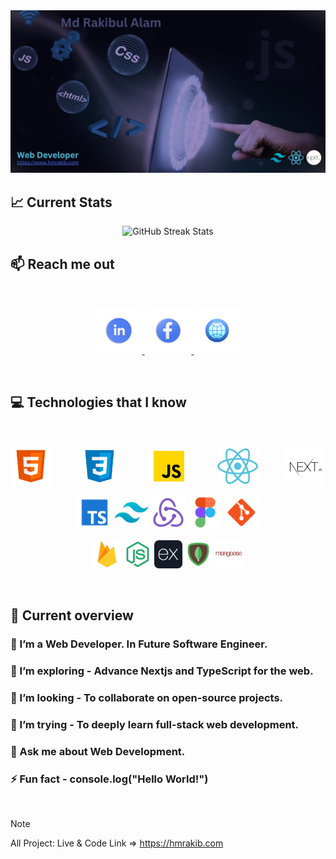 <a href="https://www.hmrakib.com/">
  
  <img src="https://github.com/hrmrakib/hrmrakib/blob/main/images/web_developer.png" alt="devloper"/>
   
</a> 
 

## :chart_with_upwards_trend: Current Stats

<p align="center">
  <img src="https://github-readme-streak-stats.herokuapp.com?user=hrmrakib&theme=react&hide_border=true&background=0D1117&stroke=0D1117&fire=FF1CF7&sideLabels=00F0FF&currStreakNum=FF1CF7&ring=FF1CF7&currStreakLabel=FF1CF7&sideNums=00F0FF" alt="GitHub Streak Stats" />
</p>


## :mailbox: Reach me out

<br />

<p align="center">
  <a href="https://www.linkedin.com/in/hrmrakib">
    <img height="75" src="https://github.com/hrmrakib/hrmrakib/blob/main/images/10464412.png" alt="LinkedIn">
  </a>
  <a href="https://www.facebook.com/hrmrakib">
    <img height="75" src="https://github.com/hrmrakib/hrmrakib/blob/main/images/10464408.png" alt="Facebook">
  </a>
  <a href="https://www.hmrakib.com">
    <img height="75" src="https://github.com/hrmrakib/hrmrakib/blob/main/images/web.png" alt="Website">
  </a>
</p>


<br />

## :computer: Technologies that I know

<br>
<p align="center" style="display:flex; align-items:center; justify-content:space-between; gap:60">
<img height="65" src="https://github.com/hrmrakib/hrmrakib/blob/main/images/tech/html.png"/>
<img height="65" src="https://github.com/hrmrakib/hrmrakib/blob/main/images/tech/css.png"/>
<img height="65" src="https://github.com/hrmrakib/hrmrakib/blob/main/images/tech/javascript.png"/>
<img height="65" src="https://github.com/hrmrakib/hrmrakib/blob/main/images/tech/reactjs.png"/>
<img height="65" src="https://github.com/hrmrakib/hrmrakib/blob/main/images/tech/nextjs.png"/>


</p>

<p align="center">
<img height="55" src="https://github.com/hrmrakib/hrmrakib/blob/main/images/tech/typescript.png"/>
<img height="55" src="https://github.com/hrmrakib/hrmrakib/blob/main/images/tech/tailwind.png"/>
<img height="55" src="https://github.com/hrmrakib/hrmrakib/blob/main/images/tech/redux.png"/>
<img height="55" src="https://github.com/hrmrakib/hrmrakib/blob/main/images/tech/figma.png"/>
<img height="55" src="https://github.com/hrmrakib/hrmrakib/blob/main/images/tech/git.png"/>
</p>

<p align="center">
<img height="45" src="https://github.com/hrmrakib/hrmrakib/blob/main/images/tech/firebase.webp"/>
<img height="45" src="https://github.com/hrmrakib/hrmrakib/blob/main/images/tech/nodejs.png"/>
<img height="45" src="https://github.com/hrmrakib/hrmrakib/blob/main/images/tech/express.png" "Expressjs"/>
<img height="45" src="https://github.com/hrmrakib/hrmrakib/blob/main/images/tech/mongodb.png"/>
<img height="45" src="https://github.com/hrmrakib/hrmrakib/blob/main/images/tech/mongoose.png"/>

</p>

<p align="center"> 

</p><br/>

## :eyes: Current overview

### 🔭 I’m a Web Developer. In Future Software Engineer.
### 🌱 I’m exploring - Advance Nextjs and TypeScript for the web. 
### 👯 I’m looking - To collaborate on open-source projects. 
### 🤔 I’m trying - To deeply learn full-stack web development. 
### 💬 Ask me about Web Development.
### ⚡ Fun fact - console.log("Hello World!")

<br />

> [!NOTE]
> All Project: Live & Code Link => https://hmrakib.com

